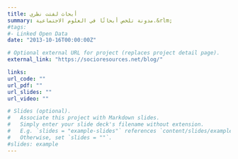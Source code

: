 ```yaml
---
title: أبحاث لفتت نظري
summary: مدونة تلخص أبحاثًا في العلوم الاجتماعية.&rlm;
#tags:
#- Linked Open Data
date: "2013-10-16T00:00:00Z"

# Optional external URL for project (replaces project detail page).
external_link: "https://socioresources.net/blog/"

links:
url_code: ""
url_pdf: ""
url_slides: ""
url_video: ""

# Slides (optional).
#   Associate this project with Markdown slides.
#   Simply enter your slide deck's filename without extension.
#   E.g. `slides = "example-slides"` references `content/slides/example-slides.md`.
#   Otherwise, set `slides = ""`.
#slides: example
---
```

